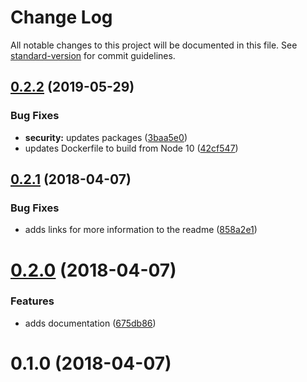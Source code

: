 # Change Log

All notable changes to this project will be documented in this file. See [standard-version](https://github.com/conventional-changelog/standard-version) for commit guidelines.

## [0.2.2](https://github.com/jasonsites/nsk-remote-debug/compare/v0.2.1...v0.2.2) (2019-05-29)


### Bug Fixes

* **security:** updates packages ([3baa5e0](https://github.com/jasonsites/nsk-remote-debug/commit/3baa5e0))
* updates Dockerfile to build from Node 10 ([42cf547](https://github.com/jasonsites/nsk-remote-debug/commit/42cf547))



<a name="0.2.1"></a>
## [0.2.1](https://github.com/jasonsites/nsk-remote-debug/compare/v0.2.0...v0.2.1) (2018-04-07)


### Bug Fixes

* adds links for more information to the readme ([858a2e1](https://github.com/jasonsites/nsk-remote-debug/commit/858a2e1))



<a name="0.2.0"></a>
# [0.2.0](https://github.com/jasonsites/nsk-remote-debug/compare/v0.1.0...v0.2.0) (2018-04-07)


### Features

* adds documentation ([675db86](https://github.com/jasonsites/nsk-remote-debug/commit/675db86))



<a name="0.1.0"></a>
# 0.1.0 (2018-04-07)
